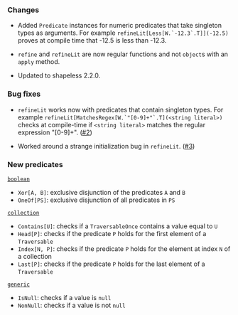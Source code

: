### Changes

* Added `Predicate` instances for numeric predicates that take singleton
  types as arguments. For example ``refineLit[Less[W.`-12.3`.T]](-12.5)``
  proves at compile time that -12.5 is less than -12.3.

* `refine` and `refineLit` are now regular functions and not `object`s
  with an `apply` method.

* Updated to shapeless 2.2.0.

### Bug fixes

* `refineLit` works now with predicates that contain singleton types.
  For example ``refineLit[MatchesRegex[W.`"[0-9]+"`.T](<string literal>)``
  checks at compile-time if `<string literal>` matches the regular
  expression "[0-9]+". ([#2])

* Worked around a strange initialization bug in `refineLit`. ([#3])

### New predicates

[`boolean`](https://github.com/fthomas/refined/blob/v0.0.3/src/main/scala/eu/timepit/refined/boolean.scala)

* `Xor[A, B]`: exclusive disjunction of the predicates `A` and `B`
* `OneOf[PS]`: exclusive disjunction of all predicates in `PS`

[`collection`](https://github.com/fthomas/refined/blob/v0.0.3/src/main/scala/eu/timepit/refined/collection.scala)

* `Contains[U]`: checks if a `TraversableOnce` contains a value equal to `U`
* `Head[P]`: checks if the predicate `P` holds for the first element of
  a `Traversable`
* `Index[N, P]`: checks if the predicate `P` holds for the element at
  index `N` of a collection
* `Last[P]`: checks if the predicate `P` holds for the last element of
  a `Traversable`

[`generic`](https://github.com/fthomas/refined/blob/v0.0.3/src/main/scala/eu/timepit/refined/generic.scala)

* `IsNull`:  checks if a value is `null`
* `NonNull`: checks if a value is not `null`


[#2]: https://github.com/fthomas/refined/issues/2
[#3]: https://github.com/fthomas/refined/issues/3
